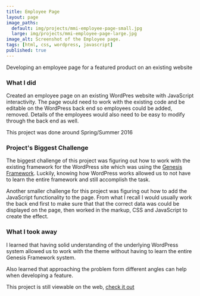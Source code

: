 ```yaml
---
title: Employee Page
layout: page
image_paths:
  default: img/projects/mmi-employee-page-small.jpg
  large: img/projects/mmi-employee-page-large.jpg
image_alt: Screenshot of the Employee page.
tags: [html, css, wordpress, javascript]
published: true
---
```



Developing an employee page for a featured product on an existing website

<!--more-->

### What I did

Created an employee page on an existing WordPres website with JavaScript interactivity. The page would need to work with the existing code and be editable on the WordPress back end so employees could be added, removed. Details of the employees would also need to be easy to modify through the back end as well.

This project was done around Spring/Summer 2016

### Project's Biggest Challenge

The biggest challenge of this project was figuring out how to work with the existing framework for the WordPress site which was using the [Genesis Framework](https://my.studiopress.com/themes/genesis/). Luckily, knowing how WordPress works allowed us to not have to learn the entire framework and still accomplish the task.

Another smaller challenge for this project was figuring out how to add the JavaScript functionality to the page. From what I recall I would usually work the back end first to make sure that that the correct data was could be displayed on the page, then worked in the markup, CSS and JavaScript to create the effect. 

### What I took away

I learned that having solid understanding of the underlying WordPress system allowed us to work with the theme without having to learn the entire Genesis Framework system.

Also learned that approaching the problem form different angles can help when developing a feature.

This project is still viewable on the web, [check it out](http://www.mmi.com/employees/)